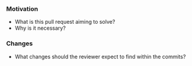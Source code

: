 ### Motivation

-   What is this pull request aiming to solve?
-   Why is it necessary?

### Changes

-   What changes should the reviewer expect to find within the commits?
